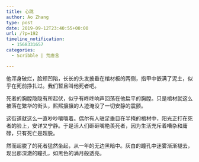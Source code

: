 ```yaml
---
title: 心跳
author: Ao Zhang
type: post
date: 2019-09-12T23:40:55+00:00
url: /?p=192
timeline_notification:
  - 1568331657
categories:
  - Scribble | 荒唐言

---
```

他浑身破烂，脸颊凹陷，长长的头发披垂在棺材板的两侧，指甲中嵌满了泥土，似乎在死前挣扎过。我们暂且叫他死者吧。

死者的胸膛隐隐有所起伏，似乎有咚咚响声回荡在他扁平的胸膛。只是棺材就这么被落在繁华的街头，熙熙攘攘的人迹淹没了一切安静的震颤。

这街道就这么一直吵吵嚷嚷着。偶尔有人驻足垂目在半掩的棺材中，阳光正打在死者的脸上，安详又宁静。于是活人们砸砸嘴艳羡死者，因为生活充斥着嘈杂和庸碌，只有死亡是超脱。

然而超脱了的死者猛然坐起，从一年的无边黑暗中。灰白的瞳孔中迷雾渐渐褪去，现出那深澈的瞳孔，如黑色的满月般透亮。

&nbsp;